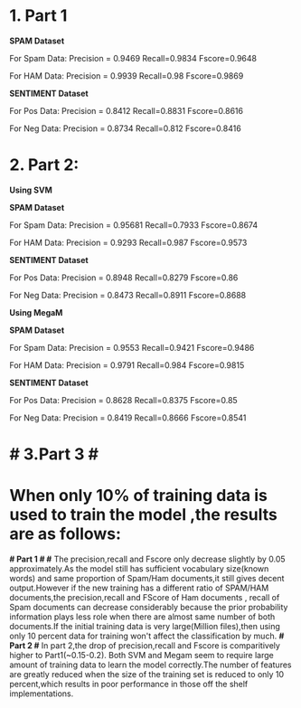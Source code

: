 # **1. Part 1** #

**SPAM Dataset**

For Spam Data:
Precision = 0.9469
Recall=0.9834
Fscore=0.9648

For HAM Data:
Precision = 0.9939
Recall=0.98
Fscore=0.9869

**SENTIMENT Dataset**

For Pos Data:
Precision = 0.8412
Recall=0.8831
Fscore=0.8616

For Neg Data:
Precision = 0.8734
Recall=0.812
Fscore=0.8416


# **2.  Part 2:** #

**Using SVM**

**SPAM Dataset**

For Spam Data:
Precision = 0.95681
Recall=0.7933
Fscore=0.8674

For HAM Data:
Precision = 0.9293
Recall=0.987
Fscore=0.9573

**SENTIMENT Dataset**

For Pos Data:
Precision = 0.8948
Recall=0.8279
Fscore=0.86

For Neg Data:
Precision = 0.8473
Recall=0.8911
Fscore=0.8688

**Using MegaM**

**SPAM Dataset**

For Spam Data:
Precision = 0.9553
Recall=0.9421
Fscore=0.9486

For HAM Data:
Precision = 0.9791
Recall=0.984
Fscore=0.9815

**SENTIMENT Dataset**

For Pos Data:
Precision = 0.8628
Recall=0.8375
Fscore=0.85

For Neg Data:
Precision = 0.8419
Recall=0.8666
Fscore=0.8541


# # **3.Part 3** # #

# When only 10% of training data is used to train the model ,the results are as follows:
**# Part 1 # #**
The precision,recall and Fscore only decrease slightly by 0.05 approximately.As the model still has sufficient vocabulary size(known words) and same proportion of Spam/Ham documents,it still gives decent output.However if the new training has a different ratio of SPAM/HAM documents,the precision,recall and FScore of Ham documents , recall of Spam documents can decrease considerably because the prior probability information plays less role when there are almost same number of both documents.If the initial training data is very large(Million files),then using only 10 percent data for training won't affect the classification by much.
**# Part 2 #**
In part 2,the drop of precision,recall and Fscore is comparitively higher to Part1(~0.15-0.2). Both SVM and Megam seem to require large amount of training data to learn the model correctly.The number of features are greatly reduced when the size of the training set is reduced to only 10 percent,which results in poor performance in those off the shelf implementations.